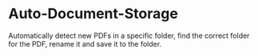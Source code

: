 # Auto-Document-Storage
Automatically detect new PDFs in a specific folder, find the correct folder for the PDF, rename it and save it to the folder.
